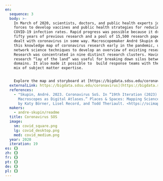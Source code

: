 ```yaml
---
en:
  sequence: 3
  body: >-
    In March of 2020, scientists, doctors, and public health experts joined
    forces to develop vaccines and public health strategies for reducing
    COVID-19 infection rates. Rapid progress was possible because it drew on
    fifty years of previous research and a pool of 15,500 research papers that
    dealt with coronavirus in some way. Macroscopemaker André Skupin developed
    this knowledge map of coronavirus research early in the pandemic, using
    network science techniques to develop an overview of existing research.
    Research was concentrated in nine distinct research clusters. Having this
    research “lay of the land” was useful for breaking down silos between
    domains. It also made it possible to  build response teams with the right
    mix of subject matter expertise.


    Explore the map and storyboard at [https://bigdata.sdsu.edu/coronavirus](https://bigdata.sdsu.edu/coronavirus/).
  externalLink: https://bigdata.sdsu.edu/coronavirus](https://bigdata.sdsu.edu/coronavirus/
  references:
    - "Skupin, André. 2023. Coronavirus SoS. In “19th Iteration (2023):
      Macroscopes as Digital Atlases.” Places & Spaces: Mapping Science, edited
      by Katy Börner, Lisel Record, and Todd Theriault. <https://scimaps.org>."
  makers:
    - andre-skupin/readme
  title: Coronavirus SOS
  image:
    sm: covid_square.png
    lg: covid_desktop.png
    med: covid_medium.png
  year: 2020
  iteration: 19
es: {}
zh: {}
fr: {}
pt: {}
de: {}
pl: {}
---
```

